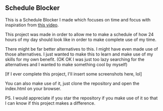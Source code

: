 ## Schedule Blocker

This is a Schedule Blocker I made which focuses on time and focus with inspiration from [this video](https://youtu.be/ifZWcPXDyFc?si=TV3miPxpziuOf9JA).

This project was made in order to allow me to make a schedule of how 24 hours of my day should look like in order to make complete use of my time.

There might be far better alternatives to this. I might have even made use of those alternatives. I just wanted to make this to learn and make use of my skills for my own benefit. (OK OK I was just too lazy searching for the alternatives and I wanted to make something cool by myself)

[If I ever complete this project, I'll insert some screenshots here, lol]

You can also make use of it, just clone the repository and open the index.html on your browser.

PS. I would appreciate if you star the repository if you make use of it so that I can know if this project makes a difference.